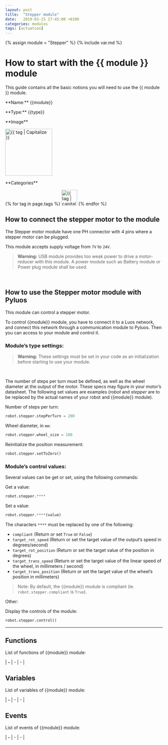 ```yaml
---
layout: post
title:  "Stepper module"
date:   2019-03-15 17:45:00 +0100
categories: modules
tags: [actuation]
---
```


{% assign module = "Stepper" %}
{% include var.md %}

# How to start with the {{ module }} module

This guide contains all the basic notions you will need to use the {{ module }} module.

<div class="sheet" markdown="1">
<p class="sheet-title" markdown="1">**Name:** {{module}}</p>
<p class="sheet-title" markdown="1">**Type:** {{type}}</p>
<p class="sheet-title" markdown="1">**Image**</p>
<p class="indent" markdown="1"><img height="150" src="/assets/img/{{ module }}-module.png" alt="{{ tag | Capitalize }}"></p>
<p class="sheet-title" markdown="1">**Categories**</p>
<p class="indent" markdown="1">
{% for tag in page.tags %}
  <a href="{{ "/" | absolute_url }}tags.html"><img height="50" src="/assets/img/sticker-{{ tag }}.png" alt="{{ tag | capitalize }}"></a>
{% endfor %}
</p>
</div>


## How to connect the stepper motor to the module
The Stepper motor module have one PH connector with 4 pins where a stepper motor can be plugged.

This module accepts supply voltage from `7V` to `24V`.

<blockquote class="warning"><strong>Warning:</strong> USB module provides too weak power to drive a motor-reducer with this module. A power module such as Battery module or Power plug module shall be used.</blockquote><br />


## How to use the Stepper motor module with Pyluos
This module can control a stepper motor.

To control {{module}} module, you have to connect it to a Luos network, and connect this network through a communication module to Pyluos. Then you can access to your module and control it.

### Module’s type settings:

<blockquote class="warning"><strong>Warning:</strong> These settings must be set in your code as an initialization before starting to use your module.</blockquote><br />

The number of steps per turn must be defined, as well as the wheel diameter at the output of the motor. These specs may figure in your motor’s datasheet. The following set values are examples (*robot* and *stepper* are to be replaced by the actual names of your robot and {{module}} module). 

Number of steps per turn:

```python
robot.stepper.stepPerTurn = 200
 ```
 
Wheel diameter, in `mm`:

```python
robot.stepper.wheel_size = 100
 ```
 
Reinitialize the position measurement:

```python
robot.stepper.setToZero()
 ```

### Module’s control values:

Several values can be get or set, using the following commands:

Get a value:

```python
robot.stepper.****
 ```
 
Set a value:

```python
robot.stepper.****(value)
 ```
 
The characters `****` must be replaced by one of the following:

* `compliant` (Return or set `True` or `False`)
* `target_rot_speed` (Return or set the target value of the output’s speed in degrees/second)
* `target_rot_position` (Return or set the target value of the position in degrees)
* `target_trans_speed` (Return or set the target value of the linear speed of the wheel, in millimeters / second)
* `target_trans_position` (Return or set the target value of the wheel’s position in millimeters)

> Note: By default, the {{module}} module is compliant (ie. `robot.stepper.compliant` is `True`).

Other:

Display the controls of the module:

```python
robot.stepper.control()
```
 

----

## Functions
List of functions of {{module}} module:

| **-** | - | - | 

## Variables
List of variables of {{module}} module:

| **-** | - | - | 

## Events
List of events of {{module}} module:

| **-** | - | - | 
